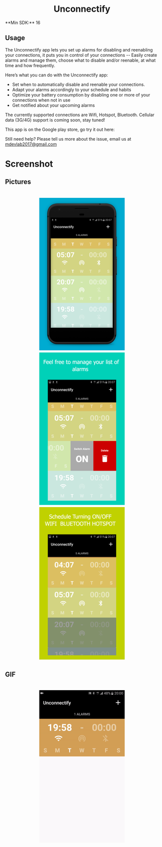 <h1 align="center">
    Unconnectify
</h1>
**Min SDK:** 16

## Usage

The Unconnectify app lets you set up alarms for disabling and reenabling your connections, it puts you in control of your connections -- Easily create alarms and manage them, choose what to disable and/or reenable, at what time and how frequently.  

Here’s what you can do with the Unconnectify app: 
<ul>
<li>Set when to automatically disable and reenable your connections.</li>
<li>Adapt your alarms accordingly to your schedule and habits</li>
<li>Optimize your battery consumption by disabling one or more of your connections when not in use</li>
<li>Get notified about your upcoming alarms</li>
</ul>
The currently supported connections are Wifi, Hotspot, Bluetooth. Cellular data (3G/4G) support is coming soon, stay tuned!

This app is on the Google play store, go try it out here:

Still need help? Please tell us more about the issue, email us at mdevlab2017@gmail.com

# Screenshot 

## Pictures
<h1 align="center">
<img src="/screenshot/Phone Screenshot 1.jpg" width="280" height="498" alt="Screenshot 1"/>
<img src="/screenshot/Phone Screenshot 2.jpg" width="280" height="498" alt="Screenshot 2"/>
<img src="/screenshot/Phone Screenshot 3.jpg" width="280" height="498" alt="Screenshot 2"/><br/>
</h1>

## GIF
<h1 align="center">
<img src="/screenshot/unconnectify.gif" width="280" height="498" alt="Video 1"/>
</h1>


